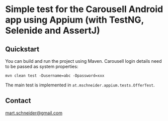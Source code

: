 # Simple test for the Carousell Android app using Appium (with TestNG, Selenide and AssertJ) #

## Quickstart ##

You can build and run the project using Maven. Carousell login details need to be passed as system properties:

    mvn clean test -Dusername=abc -Dpassword=xxx

The main test is implemented in `at.mschneider.appium.tests.OfferTest`. 
	
## Contact ##
mart.schneider@gmail.com